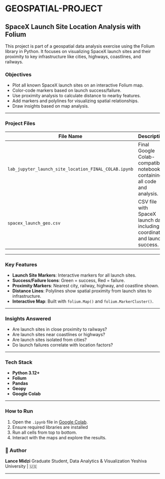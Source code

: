 # GEOSPATIAL-PROJECT

## SpaceX Launch Site Location Analysis with Folium

This project is part of a geospatial data analysis exercise using the Folium library in Python. It focuses on visualizing SpaceX launch sites and their proximity to key infrastructure like cities, highways, coastlines, and railways.

###  Objectives

* Plot all known SpaceX launch sites on an interactive Folium map.
* Color-code markers based on launch success/failure.
* Use proximity analysis to calculate distance to nearby features.
* Add markers and polylines for visualizing spatial relationships.
* Draw insights based on map analysis.

---

### Project Files

| File Name                                            | Description                                                                |
| ---------------------------------------------------- | -------------------------------------------------------------------------- |
| `lab_jupyter_launch_site_location_FINAL_COLAB.ipynb` | Final Google Colab-compatible notebook containing all code and analysis.   |
| `spacex_launch_geo.csv`                              | CSV file with SpaceX launch data including coordinates and launch success. |

---

###  Key Features

* **Launch Site Markers**: Interactive markers for all launch sites.
* **Success/Failure Icons**: Green = success, Red = failure.
* **Proximity Markers**: Nearest city, railway, highway, and coastline shown.
* **Distance Lines**: Polylines show spatial proximity from launch sites to infrastructure.
* **Interactive Map**: Built with `folium.Map()` and `folium.MarkerCluster()`.

---

### Insights Answered

* Are launch sites in close proximity to railways?
* Are launch sites near coastlines or highways?
* Are launch sites isolated from cities?
* Do launch failures correlate with location factors?

---

### Tech Stack

* **Python 3.12+**
* **Folium**
* **Pandas**
* **Geopy**
* **Google Colab** 

---

###  How to Run

1. Open the `.ipynb` file in [Google Colab](https://colab.research.google.com/).
2. Ensure required libraries are installed
3. Run all cells from top to bottom.
4. Interact with the maps and explore the results.



### 🙌 Author

**Lance Midzi**
Graduate Student, Data Analytics & Visualization
Yeshiva University | 🇺🇸

---

